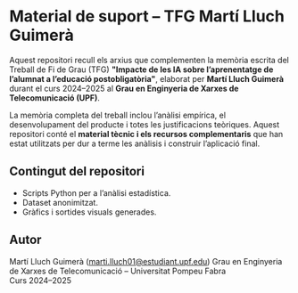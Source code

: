 # Material de suport – TFG Martí Lluch Guimerà

Aquest repositori recull els arxius que complementen la memòria escrita del Treball de Fi de Grau (TFG) **"Impacte de les IA sobre l’aprenentatge de l’alumnat a l’educació postobligatòria"**, elaborat per **Martí Lluch Guimerà** durant el curs 2024–2025 al **Grau en Enginyeria de Xarxes de Telecomunicació (UPF)**.

La memòria completa del treball inclou l’anàlisi empírica, el desenvolupament del producte i totes les justificacions teòriques. Aquest repositori conté el **material tècnic i els recursos complementaris** que han estat utilitzats per dur a terme les anàlisis i construir l’aplicació final.

## Contingut del repositori

- Scripts Python per a l’anàlisi estadística.
- Dataset anonimitzat.
- Gràfics i sortides visuals generades.

## Autor

Martí Lluch Guimerà  (marti.lluch01@estudiant.upf.edu)
Grau en Enginyeria de Xarxes de Telecomunicació – Universitat Pompeu Fabra  
Curs 2024–2025

